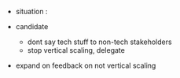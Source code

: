 - situation :



- candidate
    - dont say  tech stuff to non-tech stakeholders
    - stop vertical scaling, delegate
- expand on feedback on not vertical scaling

